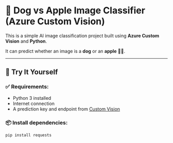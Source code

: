 # 🧠 Dog vs Apple Image Classifier (Azure Custom Vision)

This is a simple AI image classification project built using **Azure Custom Vision** and **Python**.

It can predict whether an image is a **dog** or an **apple** 🍏🐶.

---

## 🚀 Try It Yourself

### ✅ Requirements:
- Python 3 installed
- Internet connection
- A prediction key and endpoint from [Custom Vision](https://www.customvision.ai)

### 📦 Install dependencies:
```bash
pip install requests
